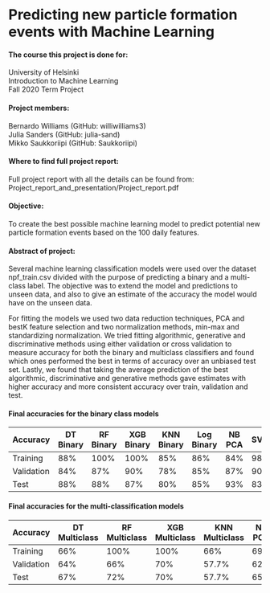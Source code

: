 # Predicting new particle formation events with Machine Learning

#### The course this project is done for:<br/>
University of Helsinki <br/>
Introduction to Machine Learning<br/>
Fall 2020 Term Project<br/>

#### Project members: <br/>
Bernardo Williams (GitHub: williwilliams3) <br/>
Julia Sanders (GitHub: julia-sand) <br/>
Mikko Saukkoriipi (GitHub: Saukkoriipi) <br/>

#### Where to find full project report: <br/>
Full project report with all the details can be found from: Project_report_and_presentation/Project_report.pdf
 
#### Objective: 
To create the best possible machine learning model to predict potential new particle formation events based on the 100 daily features.

#### Abstract of project:
Several machine learning classification models were used over the dataset npf_train.csv divided with the purpose of predicting a binary and a multi-class label. The objective was to extend the model and predictions to unseen data, and also to give an estimate of the accuracy the model would have on the unseen data.

For fitting the models we used two data reduction techniques, PCA and bestK feature selection and two normalization methods, min-max and standardizing normalization. We tried fitting algorithmic, generative and discriminative methods using either validation or cross validation to measure accuracy for both the binary and multiclass classifiers and found which ones performed the best in terms of accuracy over an unbiased test set. Lastly, we found that taking the average prediction of the best algorithmic, discriminative and generative methods gave estimates with higher accuracy and more consistent accuracy over train, validation and test.
	
#### Final accuracies for the binary class models	
	
| Accuracy   | DT Binary  | RF Binary   | XGB Binary  | KNN Binary | Log Binary  | NB PCA  | SVM         | Ensamble    | 
|------------|------------|-------------|-------------|------------|-------------|---------|-------------|-------------|
| Training   |        88% |        100% |        100% |       85%  |        86%  |    84% |        98%  |        96%  | 
| Validation |        84% |        87%  |        90%  |       78%  |        85%  |     87% |        90%  |        96%  | 
| Test       |        88% |        88%  |        87%  |       80%  |        85%  |     93% |        83%  |        92%  | 

#### Final accuracies for the multi-classification models

| Accuracy   | DT Multiclass | RF Multiclass | XGB Multiclass | KNN Multiclass | NB PCA      | SVM         | Ensamble    | 
|------------|---------------|---------------|----------------|----------------|-------------|-------------|-------------|
| Training   |        66%    |        100%   |        100%    |        66%     |       69%  |        83%  |        94%  | 
| Validation |        64%    |        66%    |        70%     |        57.7%   |       62%  |        69%  |        98%  |
| Test       |        67%    |        72%    |        70%     |        57.7%   |       65%  |        68%  |        70%  |
